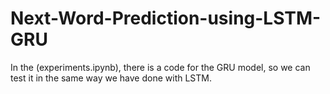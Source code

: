 # Next-Word-Prediction-using-LSTM-GRU
In the (experiments.ipynb), there is a code for the GRU model, so we can test it in the same way we have done with LSTM.

